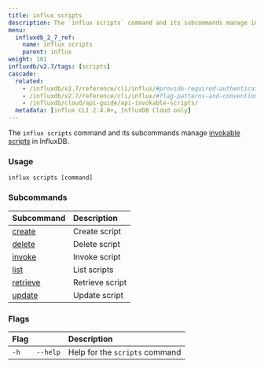 ```yaml
---
title: influx scripts
description: The `influx scripts` command and its subcommands manage invokable scripts in InfluxDB.
menu:
  influxdb_2_7_ref:
    name: influx scripts
    parent: influx
weight: 101
influxdb/v2.7/tags: [scripts]
cascade:
  related:
    - /influxdb/v2.7/reference/cli/influx/#provide-required-authentication-credentials, influx CLI—Provide required authentication credentials
    - /influxdb/v2.7/reference/cli/influx/#flag-patterns-and-conventions, influx CLI—Flag patterns and conventions
    - /influxdb/cloud/api-guide/api-invokable-scripts/
  metadata: [influx CLI 2.4.0+, InfluxDB Cloud only]
---
```


The `influx scripts` command and its subcommands manage [invokable scripts](/influxdb/cloud/api-guide/api-invokable-scripts/) in InfluxDB.

### Usage
```
influx scripts [command]
```

### Subcommands
| Subcommand                                                       | Description     |
|:----------                                                       |:-----------     |
| [create](/influxdb/v2.7/reference/cli/influx/scripts/create)     | Create script   |
| [delete](/influxdb/v2.7/reference/cli/influx/scripts/delete)     | Delete script   |
| [invoke](/influxdb/v2.7/reference/cli/influx/scripts/invoke)     | Invoke script   |
| [list](/influxdb/v2.7/reference/cli/influx/scripts/list)         | List scripts    |
| [retrieve](/influxdb/v2.7/reference/cli/influx/scripts/retrieve) | Retrieve script |
| [update](/influxdb/v2.7/reference/cli/influx/scripts/update)     | Update script   |

### Flags
| Flag |          | Description                    |
|:---- |:---      |:-----------                    |
| `-h` | `--help` | Help for the `scripts` command |
